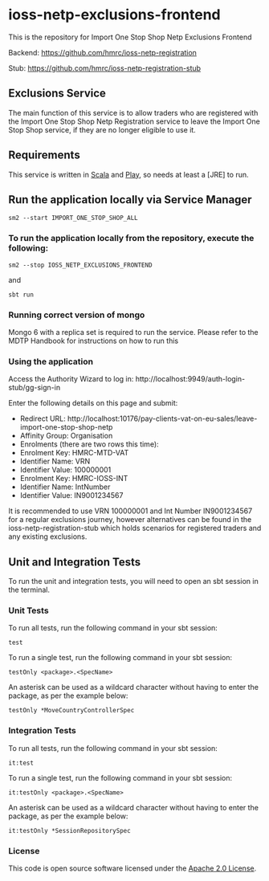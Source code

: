 
# ioss-netp-exclusions-frontend

This is the repository for Import One Stop Shop Netp Exclusions Frontend

Backend: https://github.com/hmrc/ioss-netp-registration

Stub: https://github.com/hmrc/ioss-netp-registration-stub

Exclusions Service
------------
The main function of this service is to allow traders who are registered with the Import One Stop Shop Netp Registration
service to leave the Import One Stop Shop service, if they are no longer eligible to use it.


Requirements
------------

This service is written in [Scala](http://www.scala-lang.org/) and [Play](http://playframework.com/), so needs at least a [JRE] to run.

## Run the application locally via Service Manager

```
sm2 --start IMPORT_ONE_STOP_SHOP_ALL
```

### To run the application locally from the repository, execute the following:

```
sm2 --stop IOSS_NETP_EXCLUSIONS_FRONTEND
```
and
```
sbt run
```

### Running correct version of mongo
Mongo 6 with a replica set is required to run the service. Please refer to the MDTP Handbook for instructions on how to run this

### Using the application

Access the Authority Wizard to log in:
http://localhost:9949/auth-login-stub/gg-sign-in

Enter the following details on this page and submit:
- Redirect URL: http://localhost:10176/pay-clients-vat-on-eu-sales/leave-import-one-stop-shop-netp
- Affinity Group: Organisation
- Enrolments (there are two rows this time):
- Enrolment Key: HMRC-MTD-VAT
- Identifier Name: VRN
- Identifier Value: 100000001
- Enrolment Key: HMRC-IOSS-INT
- Identifier Name: IntNumber
- Identifier Value: IN9001234567

It is recommended to use VRN 100000001 and Int Number IN9001234567 for a regular exclusions journey, however
alternatives can be found in the ioss-netp-registration-stub which holds scenarios for registered traders and any
existing exclusions.

Unit and Integration Tests
------------

To run the unit and integration tests, you will need to open an sbt session in the terminal.

### Unit Tests

To run all tests, run the following command in your sbt session:
```
test
```

To run a single test, run the following command in your sbt session:
```
testOnly <package>.<SpecName>
```

An asterisk can be used as a wildcard character without having to enter the package, as per the example below:
```
testOnly *MoveCountryControllerSpec
```

### Integration Tests

To run all tests, run the following command in your sbt session:
```
it:test
```

To run a single test, run the following command in your sbt session:
```
it:testOnly <package>.<SpecName>
```

An asterisk can be used as a wildcard character without having to enter the package, as per the example below:
```
it:testOnly *SessionRepositorySpec
```

### License

This code is open source software licensed under the [Apache 2.0 License]("http://www.apache.org/licenses/LICENSE-2.0.html").